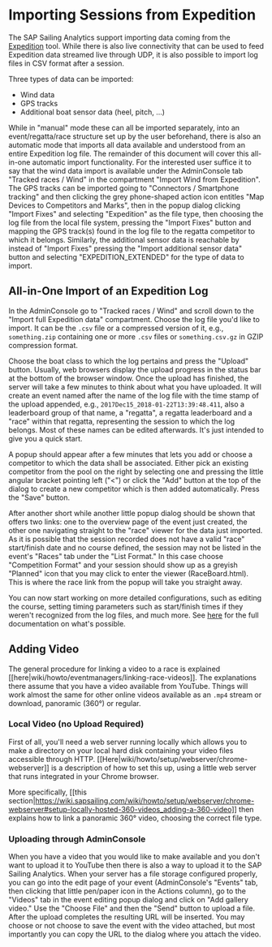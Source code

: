 # Importing Sessions from Expedition

The SAP Sailing Analytics support importing data coming from the [Expedition](http://www.expeditionmarine.com/about.htm) tool. While there is also live connectivity that can be used to feed Expedition data streamed live through UDP, it is also possible to import log files in CSV format after a session.

Three types of data can be imported:

* Wind data
* GPS tracks
* Additional boat sensor data (heel, pitch, ...)

While in "manual" mode these can all be imported separately, into an event/regatta/race structure set up by the user beforehand, there is also an automatic mode that imports all data available and understood from an entire Expedition log file. The remainder of this document will cover this all-in-one automatic import functionality. For the interested user suffice it to say that the wind data import is available under the AdminConsole tab "Tracked races / Wind" in the compartment "Import Wind from Expedition". The GPS tracks can be imported going to "Connectors / Smartphone tracking" and then clicking the grey phone-shaped action icon entitles "Map Devices to Competitors and Marks", then in the popup dialog clicking "Import Fixes" and selecting "Expedition" as the file type, then choosing the log file from the local file system, pressing the "Import Fixes" button and mapping the GPS track(s) found in the log file to the regatta competitor to which it belongs. Similarly, the additional sensor data is reachable by instead of "Import Fixes" pressing the "Import additional sensor data" button and selecting "EXPEDITION_EXTENDED" for the type of data to import.

## All-in-One Import of an Expedition Log

In the AdminConsole go to "Tracked races / Wind" and scroll down to the "Import full Expedition data" compartment. Choose the log file you'd like to import. It can be the ``.csv`` file or a compressed version of it, e.g., ``something.zip`` containing one or more ``.csv`` files or ``something.csv.gz`` in GZIP compression format.

Choose the boat class to which the log pertains and press the "Upload" button. Usually, web browsers display the upload progress in the status bar at the bottom of the browser window. Once the upload has finished, the server will take a few minutes to think about what you have uploaded. It will create an event named after the name of the log file with the time stamp of the upload appended, e.g., ``2017Dec15_2018-01-22T13:39:48.411``, also a leaderboard group of that name, a "regatta", a regatta leaderboard and a "race" within that regatta, representing the session to which the log belongs. Most of these names can be edited afterwards. It's just intended to give you a quick start.

A popup should appear after a few minutes that lets you add or choose a competitor to which the data shall be associated. Either pick an existing competitor from the pool on the right by selecting one and pressing the little angular bracket pointing left ("<") or click the "Add" button at the top of the dialog to create a new competitor which is then added automatically. Press the "Save" button.

After another short while another little popup dialog should be shown that offers two links: one to the overview page of the event just created, the other one navigating straight to the "race" viewer for the data just imported. As it is possible that the session recorded does not have a valid "race" start/finish date and no course defined, the session may not be listed in the event's "Races" tab under the "List Format." In this case choose "Competition Format" and your session should show up as a greyish "Planned" icon that you may click to enter the viewer (RaceBoard.html). This is where the race link from the popup will take you straight away.

You can now start working on more detailed configurations, such as editing the course, setting timing parameters such as start/finish times if they weren't recognized from the log files, and much more. See [here](https://static.sapsailing.com/SAPSailingAnalytics_Administrator_Training.pptx) for the full documentation on what's possible.

## Adding Video

The general procedure for linking a video to a race is explained [[here|wiki/howto/eventmanagers/linking-race-videos]]. The explanations there assume that you have a video available from YouTube. Things will work almost the same for other online videos available as an ``.mp4`` stream or download, panoramic (360°) or regular.

### Local Video (no Upload Required)

First of all, you'll need a web server running locally which allows you to make a directory on your local hard disk containing your video files accessible through HTTP. [[Here|wiki/howto/setup/webserver/chrome-webserver]] is a description of how to set this up, using a little web server that runs integrated in your Chrome browser.

More specifically, [[this section|https://wiki.sapsailing.com/wiki/howto/setup/webserver/chrome-webserver#setup-locally-hosted-360-videos_adding-a-360-video]] then explains how to link a panoramic 360° video, choosing the correct file type.

### Uploading through AdminConsole

When you have a video that you would like to make available and you don't want to upload it to YouTube then there is also a way to upload it to the SAP Sailing Analytics. When your server has a file storage configured properly, you can go into the edit page of your event (AdminConsole's "Events" tab, then clicking that little pen/paper icon in the Actions column), go to the "Videos" tab in the event editing popup dialog and click on "Add gallery video." Use the "Choose File" and then the "Send" button to upload a file. After the upload completes the resulting URL will be inserted. You may choose or not choose to save the event with the video attached, but most importantly you can copy the URL to the dialog where you attach the video.